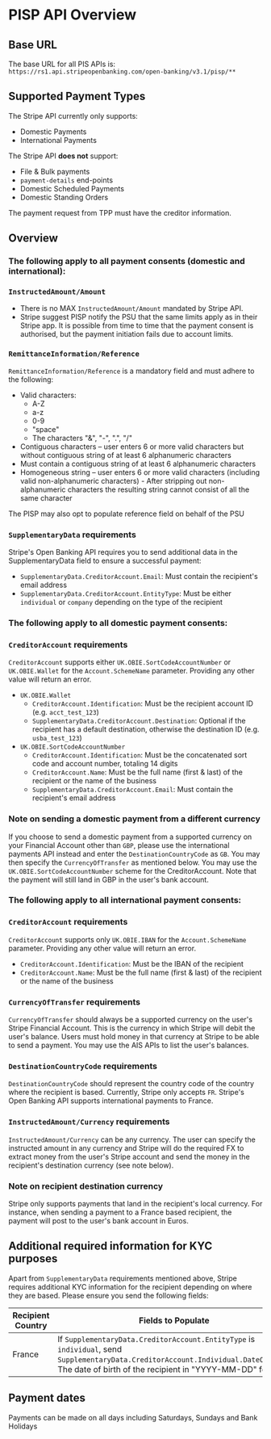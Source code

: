 
# PISP API Overview

## Base URL

The base URL for all PIS APIs is: `https://rs1.api.stripeopenbanking.com/open-banking/v3.1/pisp/**`

## Supported Payment Types

The Stripe API currently only supports:

- Domestic Payments
- International Payments

The Stripe API __does not__ support:

- File & Bulk payments
- `payment-details` end-points
- Domestic Scheduled Payments
- Domestic Standing Orders

The payment request from TPP must have the creditor information.

## Overview

### The following apply to **all payment consents (domestic and international):**

### `InstructedAmount/Amount`

- There is no MAX `InstructedAmount/Amount` mandated by Stripe API.
- Stripe suggest PISP notify the PSU that the same limits apply as in their Stripe app. It is possible from time to time that the payment consent is authorised, but the payment initiation fails due to account limits.

### `RemittanceInformation/Reference`

`RemittanceInformation/Reference` is a mandatory field and must adhere to the following:

- Valid characters:
  - A-Z
  - a-z
  - 0-9
  - "space"
  - The characters "&", "-", ".", "/"
- Contiguous characters – user enters 6 or more valid characters but without contiguous string of at least 6 alphanumeric characters
- Must contain a contiguous string of at least 6 alphanumeric characters
- Homogeneous string – user enters 6 or more valid characters (including valid non-alphanumeric characters) - After stripping out non-alphanumeric characters the resulting string cannot consist of all the same character

The PISP may also opt to populate reference field on behalf of the PSU

### `SupplementaryData` requirements

Stripe's Open Banking API requires you to send additional data in the SupplementaryData field to ensure a successful payment:

-  `SupplementaryData.CreditorAccount.Email`: Must contain the recipient's email address
-  `SupplementaryData.CreditorAccount.EntityType`: Must be either `individual` or `company` depending on the type of the recipient

### The following apply to **all domestic payment consents:**

### `CreditorAccount` requirements

`CreditorAccount` supports either `UK.OBIE.SortCodeAccountNumber` or `UK.OBIE.Wallet`  for the `Account.SchemeName` parameter. Providing any other value will return an error.

-  `UK.OBIE.Wallet`
   -  `CreditorAccount.Identification`: Must be the recipient account ID (e.g. `acct_test_123`)
   -  `SupplementaryData.CreditorAccount.Destination`: Optional if the recipient has a default destination, otherwise the destination ID (e.g. `usba_test_123`)
-  `UK.OBIE.SortCodeAccountNumber`
   -  `CreditorAccount.Identification`: Must be the concatenated sort code and account number, totaling 14 digits
   -  `CreditorAccount.Name`: Must be the full name (first & last) of the recipient or the name of the business
   -  `SupplementaryData.CreditorAccount.Email`: Must contain the recipient's email address

### Note on sending a domestic payment from a different currency

If you choose to send a domestic payment from a supported currency on your Financial Account other than `GBP`, please use the international payments API instead and enter the `DestinationCountryCode` as `GB`. You may then specify the `CurrencyOfTransfer` as mentioned below. You may use the `UK.OBIE.SortCodeAccountNumber` scheme for the CreditorAccount. Note that the payment will still land in GBP in the user's bank account.

### The following apply to **all international payment consents:**

### `CreditorAccount` requirements

`CreditorAccount` supports only `UK.OBIE.IBAN` for the `Account.SchemeName` parameter. Providing any other value will return an error.

-  `CreditorAccount.Identification`: Must be the IBAN of the recipient
-  `CreditorAccount.Name`: Must be the full name (first & last) of the recipient or the name of the business
  

### `CurrencyOfTransfer` requirements

`CurrencyOfTransfer` should always be a supported currency on the user's Stripe Financial Account. This is the currency in which Stripe will debit the user's balance. Users must hold money in that currency at Stripe to be able to send a payment. You may use the AIS APIs to list the user's balances.

### `DestinationCountryCode` requirements

  

`DestinationCountryCode` should represent the country code of the country where the recipient is based. Currently, Stripe only accepts `FR`. Stripe's Open Banking API supports international payments to France.

  

### `InstructedAmount/Currency` requirements

  

`InstructedAmount/Currency` can be any currency. The user can specify the instructed amount in any currency and Stripe will do the required FX to extract money from the user's Stripe account and send the money in the recipient's destination currency (see note below).


### Note on recipient destination currency

Stripe only supports payments that land in the recipient's local currency. For instance, when sending a payment to a France based recipient, the payment will post to the user's bank account in Euros.


## Additional required information for KYC purposes

Apart from `SupplementaryData` requirements mentioned above, Stripe requires additional KYC information for the recipient depending on where they are based. Please ensure you send the following fields:

|Recipient Country |Fields to Populate |
|--|--|
|France |If `SupplementaryData.CreditorAccount.EntityType` is `individual`, send `SupplementaryData.CreditorAccount.Individual.DateOfBirth`: The date of birth of the recipient in "YYYY-MM-DD" format |


## Payment dates

Payments can be made on all days including Saturdays, Sundays and Bank Holidays